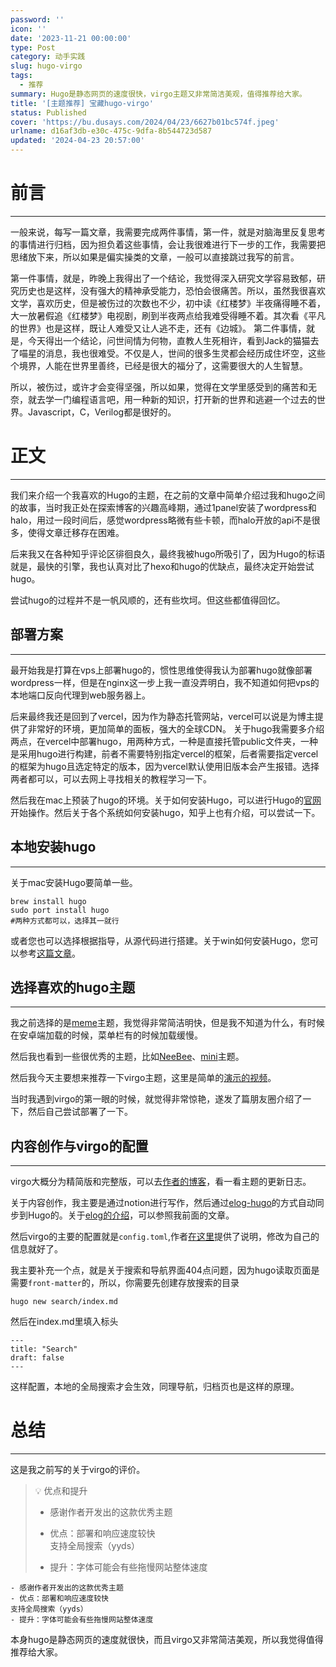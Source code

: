 ```yaml
---
password: ''
icon: ''
date: '2023-11-21 00:00:00'
type: Post
category: 动手实践
slug: hugo-virgo
tags:
  - 推荐
summary: Hugo是静态网页的速度很快，virgo主题又非常简洁美观，值得推荐给大家。
title: '[主题推荐] 宝藏hugo-virgo'
status: Published
cover: 'https://bu.dusays.com/2024/04/23/6627b01bc574f.jpeg'
urlname: d16af3db-e30c-475c-9dfa-8b544723d587
updated: '2024-04-23 20:57:00'
---
```


# 前言


---


  一般来说，每写一篇文章，我需要完成两件事情，第一件，就是对脑海里反复思考的事情进行归档，因为担负着这些事情，会让我很难进行下一步的工作，我需要把思绪放下来，所以如果是偏实操类的文章，一般可以直接跳过我写的前言。


  第一件事情，就是，昨晚上我得出了一个结论，我觉得深入研究文学容易致郁，研究历史也是这样，没有强大的精神承受能力，恐怕会很痛苦。所以，虽然我很喜欢文学，喜欢历史，但是被伤过的次数也不少，初中读《红楼梦》半夜痛得睡不着，大一放暑假追《红楼梦》电视剧，刷到半夜两点给我难受得睡不着。其次看《平凡的世界》也是这样，既让人难受又让人逃不走，还有《边城》。
  第二件事情，就是，今天得出一个结论，问世间情为何物，直教人生死相许，看到Jack的猫猫去了喵星的消息，我也很难受。不仅是人，世间的很多生灵都会经历成住坏空，这些个境界，人能在世界里善终，已经是很大的福分了，这需要很大的人生智慧。


  所以，被伤过，或许才会变得坚强，所以如果，觉得在文学里感受到的痛苦和无奈，就去学一门编程语言吧，用一种新的知识，打开新的世界和逃避一个过去的世界。Javascript，C，Verilog都是很好的。


# 正文


---


  我们来介绍一个我喜欢的Hugo的主题，在之前的文章中简单介绍过我和hugo之间的故事，当时我正处在探索博客的兴趣高峰期，通过1panel安装了wordpress和halo，用过一段时间后，感觉wordpress略微有些卡顿，而halo开放的api不是很多，使得文章迁移存在困难。


  后来我又在各种知乎评论区徘徊良久，最终我被hugo所吸引了，因为Hugo的标语就是，最快的引擎，我也认真对比了hexo和hugo的优缺点，最终决定开始尝试hugo。


  尝试hugo的过程并不是一帆风顺的，还有些坎坷。但这些都值得回忆。


## 部署方案


---


  最开始我是打算在vps上部署hugo的，惯性思维使得我认为部署hugo就像部署wordpress一样，但是在nginx这一步上我一直没弄明白，我不知道如何把vps的本地端口反向代理到web服务器上。


  后来最终我还是回到了vercel，因为作为静态托管网站，vercel可以说是为博主提供了非常好的环境，更加简单的面板，强大的全球CDN。
  关于hugo我需要多介绍两点，在vercel中部署hugo，用两种方式，一种是直接托管public文件夹，一种是采用hugo进行构建，前者不需要特别指定vercel的框架，后者需要指定vercel的框架为hugo且选定特定的版本，因为vercel默认使用旧版本会产生报错。选择两者都可以，可以去网上寻找相关的教程学习一下。


  然后我在mac上预装了hugo的环境。关于如何安装Hugo，可以进行Hugo的[官网](https://gohugo.io/installation/)开始操作。然后关于各个系统如何安装hugo，知乎上也有介绍，可以尝试一下。


## 本地安装hugo


---


  关于mac安装Hugo要简单一些。


```shell
brew install hugo
sudo port install hugo
#两种方式都可以，选择其一就行
```


  或者您也可以选择根据指导，从源代码进行搭建。关于win如何安装Hugo，您可以参考[这篇文章](https://zhuanlan.zhihu.com/p/440175312)。


## 选择喜欢的hugo主题


---


  我之前选择的是[meme](https://themes.gohugo.io/themes/hugo-theme-meme/)主题，我觉得非常简洁明快，但是我不知道为什么，有时候在安卓端加载的时候，菜单栏有的时候加载缓慢。


  然后我也看到一些很优秀的主题，比如[NeeBee](https://themes.gohugo.io/themes/newbee/)、[mini](https://themes.gohugo.io/themes/hugo-theme-cactus-plus/)主题。


  然后我今天主要想来推荐一下virgo主题，这里是简单的[演示的视频](https://www.bilibili.com/video/BV1wj4117769/?spm_id_from=333.999.0.0)。


  当时我遇到virgo的第一眼的时候，就觉得非常惊艳，遂发了篇朋友圈介绍了一下，然后自己尝试部署了一下。


## 内容创作与virgo的配置


---


  virgo大概分为精简版和完整版，可以去[作者的博客](https://walkssi.com/如何使用-hugo-theme-virgo-主题/)，看一看主题的更新日志。


  关于内容创作，我主要是通过notion进行写作，然后通过[elog-hugo](https://elog.1874.cool/)的方式自动同步到Hugo的。关于[elog的介绍](https://matrixcore.top/article/elog)，可以参照我前面的文章。


  然后virgo的主要的配置就是`config.toml`,作者[在这里](https://themes.gohugo.io/themes/hugo-theme-virgo/)提供了说明，修改为自己的信息就好了。


  我主要补充一个点，就是关于搜索和导航界面404点问题，因为hugo读取页面是需要`front-matter`的，所以，你需要先创建存放搜索的目录


```shell
hugo new search/index.md
```


  然后在index.md里填入标头


```shell
---
title: "Search"
draft: false
---
```


  这样配置，本地的全局搜索才会生效，同理导航，归档页也是这样的原理。


# 总结


---


  这是我之前写的关于virgo的评价。


> 💡 优点和提升  
> - 感谢作者开发出的这款优秀主题  
>   
> - 优点：部署和响应速度较快  
> 支持全局搜索（yyds）  
>   
> - 提升：字体可能会有些拖慢网站整体速度

	- 感谢作者开发出的这款优秀主题
	- 优点：部署和响应速度较快
	支持全局搜索（yyds）
	- 提升：字体可能会有些拖慢网站整体速度

  本身hugo是静态网页的速度就很快，而且virgo又非常简洁美观，所以我觉得值得推荐给大家。

